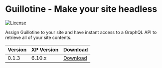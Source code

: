 Guillotine - Make your site headless
====================================

[![License](https://img.shields.io/github/license/enonic/lib-sql.svg)](http://www.apache.org/licenses/LICENSE-2.0.html)

Assign Guillotine to your site and have instant access to a GraphQL API to retrieve all of your site contents.

| Version | XP Version  | Download |
|---------|-------------| -------- |
| 0.1.3   | 6.10.x      | [Download](http://repo.enonic.com/public/com/enonic/app/guillotine/0.1.3/graphiql-0.1.3.jar) |